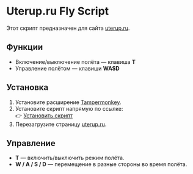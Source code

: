 # Uterup.ru Fly Script

Этот скрипт предназначен для сайта [uterup.ru](https://uterup.ru).

## Функции
- Включение/выключение полёта — клавиша **T**  
- Управление полётом — клавиши **WASD**

## Установка
1. Установите расширение [Tampermonkey](https://www.tampermonkey.net/).  
2. Установите скрипт напрямую по ссылке:  
   👉 [Установить скрипт](https://github.com/MyszkinPL/UterUp-Fly/raw/refs/heads/main/uterup-fly.user.js)  
3. Перезагрузите страницу [uterup.ru](https://uterup.ru).  

## Управление
- **T** — включить/выключить режим полёта.  
- **W / A / S / D** — перемещение в разные стороны во время полёта.  
